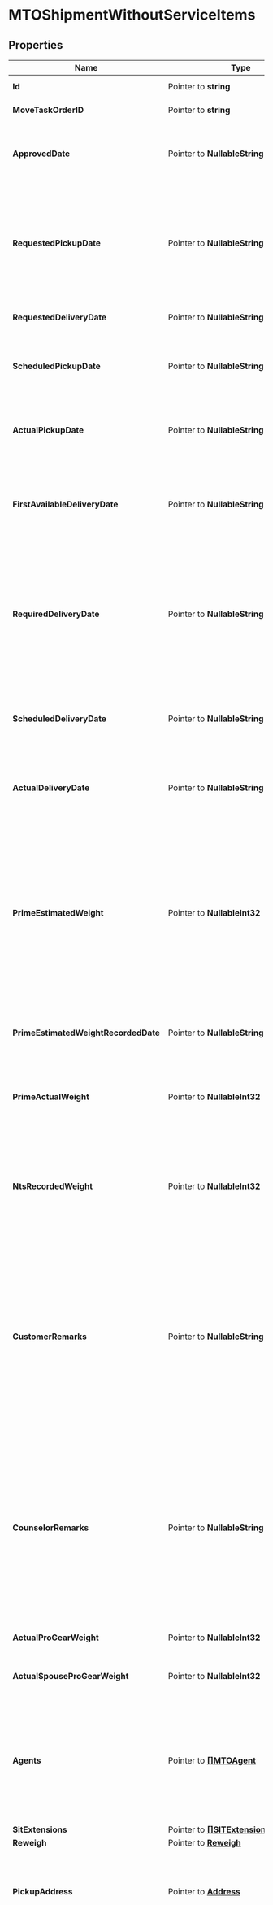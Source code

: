 # MTOShipmentWithoutServiceItems

## Properties

Name | Type | Description | Notes
------------ | ------------- | ------------- | -------------
**Id** | Pointer to **string** | The ID of the shipment. | [optional] [readonly] 
**MoveTaskOrderID** | Pointer to **string** | The ID of the move for this shipment. | [optional] [readonly] 
**ApprovedDate** | Pointer to **NullableString** | The date when the Task Ordering Officer first approved this shipment for the move. | [optional] [readonly] 
**RequestedPickupDate** | Pointer to **NullableString** | The date the customer selects during onboarding as their preferred pickup date. Other dates, such as required delivery date and (outside MilMove) the pack date, are derived from this date.  | [optional] [readonly] 
**RequestedDeliveryDate** | Pointer to **NullableString** | The customer&#39;s preferred delivery date. | [optional] [readonly] 
**ScheduledPickupDate** | Pointer to **NullableString** | The date the Prime contractor scheduled to pick up this shipment after consultation with the customer. | [optional] 
**ActualPickupDate** | Pointer to **NullableString** | The date when the Prime contractor actually picked up the shipment. Updated after-the-fact. | [optional] 
**FirstAvailableDeliveryDate** | Pointer to **NullableString** | The date the Prime provides to the customer as the first possible delivery date so that they can plan their travel accordingly.  | [optional] 
**RequiredDeliveryDate** | Pointer to **NullableString** | The latest date by which the Prime can deliver a customer&#39;s shipment without violating the contract. This is calculated based on weight, distance, and the scheduled pickup date. It cannot be modified.  | [optional] [readonly] 
**ScheduledDeliveryDate** | Pointer to **NullableString** | The date the Prime contractor scheduled to deliver this shipment after consultation with the customer. | [optional] 
**ActualDeliveryDate** | Pointer to **NullableString** | The date when the Prime contractor actually delivered the shipment. Updated after-the-fact. | [optional] 
**PrimeEstimatedWeight** | Pointer to **NullableInt32** | The estimated weight of this shipment, determined by the movers during the pre-move survey. This value **can only be updated once.** If there was an issue with estimating the weight and a mistake was made, the Prime contracter will need to contact the TOO to change it.  | [optional] 
**PrimeEstimatedWeightRecordedDate** | Pointer to **NullableString** | The date when the Prime contractor recorded the shipment&#39;s estimated weight. | [optional] [readonly] 
**PrimeActualWeight** | Pointer to **NullableInt32** | The actual weight of the shipment, provided after the Prime packs, picks up, and weighs a customer&#39;s shipment. | [optional] 
**NtsRecordedWeight** | Pointer to **NullableInt32** | The previously recorded weight for the NTS Shipment. Used for NTS Release to know what the previous primeActualWeight or billable weight was. | [optional] 
**CustomerRemarks** | Pointer to **NullableString** | The customer can use the customer remarks field to inform the services counselor and the movers about any special circumstances for this shipment. Typical examples:   * bulky or fragile items,   * weapons,   * access info for their address.  Customer enters this information during onboarding. Optional field.  | [optional] [readonly] 
**CounselorRemarks** | Pointer to **NullableString** | The counselor can use the counselor remarks field to inform the movers about any special circumstances for this shipment. Typical examples:   * bulky or fragile items,   * weapons,   * access info for their address.  Counselors enters this information when creating or editing an MTO Shipment. Optional field.  | [optional] [readonly] 
**ActualProGearWeight** | Pointer to **NullableInt32** | The actual weight of any pro gear being shipped.  | [optional] 
**ActualSpouseProGearWeight** | Pointer to **NullableInt32** | The actual weight of any spouse pro gear being shipped.  | [optional] 
**Agents** | Pointer to [**[]MTOAgent**](MTOAgent.md) | A list of the agents for a shipment. Agents are the people who the Prime contractor recognize as permitted to release (in the case of pickup) or receive (on delivery) a shipment.  | [optional] 
**SitExtensions** | Pointer to [**[]SITExtension**](SITExtension.md) |  | [optional] 
**Reweigh** | Pointer to [**Reweigh**](Reweigh.md) |  | [optional] 
**PickupAddress** | Pointer to [**Address**](Address.md) | The address where the movers should pick up this shipment, entered by the customer during onboarding when they enter shipment details.  | [optional] 
**DestinationAddress** | Pointer to [**Address**](Address.md) | Where the movers should deliver this shipment. Often provided by the customer when they enter shipment details during onboarding, if they know their new address already.  May be blank when entered by the customer, required when entered by the Prime. May not represent the true final destination due to the shipment being diverted or placed in SIT.  | [optional] 
**DestinationType** | Pointer to [**NullableDestinationType**](DestinationType.md) |  | [optional] 
**SecondaryPickupAddress** | Pointer to [**Address**](Address.md) | A second pickup address for this shipment, if the customer entered one. An optional field. | [optional] 
**SecondaryDeliveryAddress** | Pointer to [**Address**](Address.md) | A second delivery address for this shipment, if the customer entered one. An optional field. | [optional] 
**StorageFacility** | Pointer to [**UpdateMTOShipmentStorageFacility**](UpdateMTOShipmentStorageFacility.md) |  | [optional] 
**ShipmentType** | Pointer to [**MTOShipmentType**](MTOShipmentType.md) |  | [optional] 
**Diversion** | Pointer to **bool** | This value indicates whether or not this shipment is part of a diversion. If yes, the shipment can be either the starting or ending segment of the diversion.  | [optional] 
**DiversionReason** | Pointer to **NullableString** | The reason the TOO provided when requesting a diversion for this shipment.  | [optional] [readonly] 
**Status** | Pointer to **string** | The status of a shipment, indicating where it is in the TOO&#39;s approval process. Can only be updated by the contractor in special circumstances.  | [optional] [readonly] 
**PpmShipment** | Pointer to [**NullablePPMShipment**](PPMShipment.md) |  | [optional] 
**DeliveryAddressUpdate** | Pointer to [**ShipmentAddressUpdate**](ShipmentAddressUpdate.md) |  | [optional] 
**ETag** | Pointer to **string** | A hash unique to this shipment that should be used as the \&quot;If-Match\&quot; header for any updates. | [optional] [readonly] 
**CreatedAt** | Pointer to **time.Time** |  | [optional] [readonly] 
**UpdatedAt** | Pointer to **time.Time** |  | [optional] [readonly] 
**PointOfContact** | Pointer to **string** | Email or ID of the person who will be contacted in the event of questions or concerns about this update. May be the person performing the update, or someone else working with the Prime contractor.  | [optional] 
**OriginSitAuthEndDate** | Pointer to **NullableString** | The SIT authorized end date for origin SIT. | [optional] 
**DestinationSitAuthEndDate** | Pointer to **NullableString** | The SIT authorized end date for destination SIT. | [optional] 

## Methods

### NewMTOShipmentWithoutServiceItems

`func NewMTOShipmentWithoutServiceItems() *MTOShipmentWithoutServiceItems`

NewMTOShipmentWithoutServiceItems instantiates a new MTOShipmentWithoutServiceItems object
This constructor will assign default values to properties that have it defined,
and makes sure properties required by API are set, but the set of arguments
will change when the set of required properties is changed

### NewMTOShipmentWithoutServiceItemsWithDefaults

`func NewMTOShipmentWithoutServiceItemsWithDefaults() *MTOShipmentWithoutServiceItems`

NewMTOShipmentWithoutServiceItemsWithDefaults instantiates a new MTOShipmentWithoutServiceItems object
This constructor will only assign default values to properties that have it defined,
but it doesn't guarantee that properties required by API are set

### GetId

`func (o *MTOShipmentWithoutServiceItems) GetId() string`

GetId returns the Id field if non-nil, zero value otherwise.

### GetIdOk

`func (o *MTOShipmentWithoutServiceItems) GetIdOk() (*string, bool)`

GetIdOk returns a tuple with the Id field if it's non-nil, zero value otherwise
and a boolean to check if the value has been set.

### SetId

`func (o *MTOShipmentWithoutServiceItems) SetId(v string)`

SetId sets Id field to given value.

### HasId

`func (o *MTOShipmentWithoutServiceItems) HasId() bool`

HasId returns a boolean if a field has been set.

### GetMoveTaskOrderID

`func (o *MTOShipmentWithoutServiceItems) GetMoveTaskOrderID() string`

GetMoveTaskOrderID returns the MoveTaskOrderID field if non-nil, zero value otherwise.

### GetMoveTaskOrderIDOk

`func (o *MTOShipmentWithoutServiceItems) GetMoveTaskOrderIDOk() (*string, bool)`

GetMoveTaskOrderIDOk returns a tuple with the MoveTaskOrderID field if it's non-nil, zero value otherwise
and a boolean to check if the value has been set.

### SetMoveTaskOrderID

`func (o *MTOShipmentWithoutServiceItems) SetMoveTaskOrderID(v string)`

SetMoveTaskOrderID sets MoveTaskOrderID field to given value.

### HasMoveTaskOrderID

`func (o *MTOShipmentWithoutServiceItems) HasMoveTaskOrderID() bool`

HasMoveTaskOrderID returns a boolean if a field has been set.

### GetApprovedDate

`func (o *MTOShipmentWithoutServiceItems) GetApprovedDate() string`

GetApprovedDate returns the ApprovedDate field if non-nil, zero value otherwise.

### GetApprovedDateOk

`func (o *MTOShipmentWithoutServiceItems) GetApprovedDateOk() (*string, bool)`

GetApprovedDateOk returns a tuple with the ApprovedDate field if it's non-nil, zero value otherwise
and a boolean to check if the value has been set.

### SetApprovedDate

`func (o *MTOShipmentWithoutServiceItems) SetApprovedDate(v string)`

SetApprovedDate sets ApprovedDate field to given value.

### HasApprovedDate

`func (o *MTOShipmentWithoutServiceItems) HasApprovedDate() bool`

HasApprovedDate returns a boolean if a field has been set.

### SetApprovedDateNil

`func (o *MTOShipmentWithoutServiceItems) SetApprovedDateNil(b bool)`

 SetApprovedDateNil sets the value for ApprovedDate to be an explicit nil

### UnsetApprovedDate
`func (o *MTOShipmentWithoutServiceItems) UnsetApprovedDate()`

UnsetApprovedDate ensures that no value is present for ApprovedDate, not even an explicit nil
### GetRequestedPickupDate

`func (o *MTOShipmentWithoutServiceItems) GetRequestedPickupDate() string`

GetRequestedPickupDate returns the RequestedPickupDate field if non-nil, zero value otherwise.

### GetRequestedPickupDateOk

`func (o *MTOShipmentWithoutServiceItems) GetRequestedPickupDateOk() (*string, bool)`

GetRequestedPickupDateOk returns a tuple with the RequestedPickupDate field if it's non-nil, zero value otherwise
and a boolean to check if the value has been set.

### SetRequestedPickupDate

`func (o *MTOShipmentWithoutServiceItems) SetRequestedPickupDate(v string)`

SetRequestedPickupDate sets RequestedPickupDate field to given value.

### HasRequestedPickupDate

`func (o *MTOShipmentWithoutServiceItems) HasRequestedPickupDate() bool`

HasRequestedPickupDate returns a boolean if a field has been set.

### SetRequestedPickupDateNil

`func (o *MTOShipmentWithoutServiceItems) SetRequestedPickupDateNil(b bool)`

 SetRequestedPickupDateNil sets the value for RequestedPickupDate to be an explicit nil

### UnsetRequestedPickupDate
`func (o *MTOShipmentWithoutServiceItems) UnsetRequestedPickupDate()`

UnsetRequestedPickupDate ensures that no value is present for RequestedPickupDate, not even an explicit nil
### GetRequestedDeliveryDate

`func (o *MTOShipmentWithoutServiceItems) GetRequestedDeliveryDate() string`

GetRequestedDeliveryDate returns the RequestedDeliveryDate field if non-nil, zero value otherwise.

### GetRequestedDeliveryDateOk

`func (o *MTOShipmentWithoutServiceItems) GetRequestedDeliveryDateOk() (*string, bool)`

GetRequestedDeliveryDateOk returns a tuple with the RequestedDeliveryDate field if it's non-nil, zero value otherwise
and a boolean to check if the value has been set.

### SetRequestedDeliveryDate

`func (o *MTOShipmentWithoutServiceItems) SetRequestedDeliveryDate(v string)`

SetRequestedDeliveryDate sets RequestedDeliveryDate field to given value.

### HasRequestedDeliveryDate

`func (o *MTOShipmentWithoutServiceItems) HasRequestedDeliveryDate() bool`

HasRequestedDeliveryDate returns a boolean if a field has been set.

### SetRequestedDeliveryDateNil

`func (o *MTOShipmentWithoutServiceItems) SetRequestedDeliveryDateNil(b bool)`

 SetRequestedDeliveryDateNil sets the value for RequestedDeliveryDate to be an explicit nil

### UnsetRequestedDeliveryDate
`func (o *MTOShipmentWithoutServiceItems) UnsetRequestedDeliveryDate()`

UnsetRequestedDeliveryDate ensures that no value is present for RequestedDeliveryDate, not even an explicit nil
### GetScheduledPickupDate

`func (o *MTOShipmentWithoutServiceItems) GetScheduledPickupDate() string`

GetScheduledPickupDate returns the ScheduledPickupDate field if non-nil, zero value otherwise.

### GetScheduledPickupDateOk

`func (o *MTOShipmentWithoutServiceItems) GetScheduledPickupDateOk() (*string, bool)`

GetScheduledPickupDateOk returns a tuple with the ScheduledPickupDate field if it's non-nil, zero value otherwise
and a boolean to check if the value has been set.

### SetScheduledPickupDate

`func (o *MTOShipmentWithoutServiceItems) SetScheduledPickupDate(v string)`

SetScheduledPickupDate sets ScheduledPickupDate field to given value.

### HasScheduledPickupDate

`func (o *MTOShipmentWithoutServiceItems) HasScheduledPickupDate() bool`

HasScheduledPickupDate returns a boolean if a field has been set.

### SetScheduledPickupDateNil

`func (o *MTOShipmentWithoutServiceItems) SetScheduledPickupDateNil(b bool)`

 SetScheduledPickupDateNil sets the value for ScheduledPickupDate to be an explicit nil

### UnsetScheduledPickupDate
`func (o *MTOShipmentWithoutServiceItems) UnsetScheduledPickupDate()`

UnsetScheduledPickupDate ensures that no value is present for ScheduledPickupDate, not even an explicit nil
### GetActualPickupDate

`func (o *MTOShipmentWithoutServiceItems) GetActualPickupDate() string`

GetActualPickupDate returns the ActualPickupDate field if non-nil, zero value otherwise.

### GetActualPickupDateOk

`func (o *MTOShipmentWithoutServiceItems) GetActualPickupDateOk() (*string, bool)`

GetActualPickupDateOk returns a tuple with the ActualPickupDate field if it's non-nil, zero value otherwise
and a boolean to check if the value has been set.

### SetActualPickupDate

`func (o *MTOShipmentWithoutServiceItems) SetActualPickupDate(v string)`

SetActualPickupDate sets ActualPickupDate field to given value.

### HasActualPickupDate

`func (o *MTOShipmentWithoutServiceItems) HasActualPickupDate() bool`

HasActualPickupDate returns a boolean if a field has been set.

### SetActualPickupDateNil

`func (o *MTOShipmentWithoutServiceItems) SetActualPickupDateNil(b bool)`

 SetActualPickupDateNil sets the value for ActualPickupDate to be an explicit nil

### UnsetActualPickupDate
`func (o *MTOShipmentWithoutServiceItems) UnsetActualPickupDate()`

UnsetActualPickupDate ensures that no value is present for ActualPickupDate, not even an explicit nil
### GetFirstAvailableDeliveryDate

`func (o *MTOShipmentWithoutServiceItems) GetFirstAvailableDeliveryDate() string`

GetFirstAvailableDeliveryDate returns the FirstAvailableDeliveryDate field if non-nil, zero value otherwise.

### GetFirstAvailableDeliveryDateOk

`func (o *MTOShipmentWithoutServiceItems) GetFirstAvailableDeliveryDateOk() (*string, bool)`

GetFirstAvailableDeliveryDateOk returns a tuple with the FirstAvailableDeliveryDate field if it's non-nil, zero value otherwise
and a boolean to check if the value has been set.

### SetFirstAvailableDeliveryDate

`func (o *MTOShipmentWithoutServiceItems) SetFirstAvailableDeliveryDate(v string)`

SetFirstAvailableDeliveryDate sets FirstAvailableDeliveryDate field to given value.

### HasFirstAvailableDeliveryDate

`func (o *MTOShipmentWithoutServiceItems) HasFirstAvailableDeliveryDate() bool`

HasFirstAvailableDeliveryDate returns a boolean if a field has been set.

### SetFirstAvailableDeliveryDateNil

`func (o *MTOShipmentWithoutServiceItems) SetFirstAvailableDeliveryDateNil(b bool)`

 SetFirstAvailableDeliveryDateNil sets the value for FirstAvailableDeliveryDate to be an explicit nil

### UnsetFirstAvailableDeliveryDate
`func (o *MTOShipmentWithoutServiceItems) UnsetFirstAvailableDeliveryDate()`

UnsetFirstAvailableDeliveryDate ensures that no value is present for FirstAvailableDeliveryDate, not even an explicit nil
### GetRequiredDeliveryDate

`func (o *MTOShipmentWithoutServiceItems) GetRequiredDeliveryDate() string`

GetRequiredDeliveryDate returns the RequiredDeliveryDate field if non-nil, zero value otherwise.

### GetRequiredDeliveryDateOk

`func (o *MTOShipmentWithoutServiceItems) GetRequiredDeliveryDateOk() (*string, bool)`

GetRequiredDeliveryDateOk returns a tuple with the RequiredDeliveryDate field if it's non-nil, zero value otherwise
and a boolean to check if the value has been set.

### SetRequiredDeliveryDate

`func (o *MTOShipmentWithoutServiceItems) SetRequiredDeliveryDate(v string)`

SetRequiredDeliveryDate sets RequiredDeliveryDate field to given value.

### HasRequiredDeliveryDate

`func (o *MTOShipmentWithoutServiceItems) HasRequiredDeliveryDate() bool`

HasRequiredDeliveryDate returns a boolean if a field has been set.

### SetRequiredDeliveryDateNil

`func (o *MTOShipmentWithoutServiceItems) SetRequiredDeliveryDateNil(b bool)`

 SetRequiredDeliveryDateNil sets the value for RequiredDeliveryDate to be an explicit nil

### UnsetRequiredDeliveryDate
`func (o *MTOShipmentWithoutServiceItems) UnsetRequiredDeliveryDate()`

UnsetRequiredDeliveryDate ensures that no value is present for RequiredDeliveryDate, not even an explicit nil
### GetScheduledDeliveryDate

`func (o *MTOShipmentWithoutServiceItems) GetScheduledDeliveryDate() string`

GetScheduledDeliveryDate returns the ScheduledDeliveryDate field if non-nil, zero value otherwise.

### GetScheduledDeliveryDateOk

`func (o *MTOShipmentWithoutServiceItems) GetScheduledDeliveryDateOk() (*string, bool)`

GetScheduledDeliveryDateOk returns a tuple with the ScheduledDeliveryDate field if it's non-nil, zero value otherwise
and a boolean to check if the value has been set.

### SetScheduledDeliveryDate

`func (o *MTOShipmentWithoutServiceItems) SetScheduledDeliveryDate(v string)`

SetScheduledDeliveryDate sets ScheduledDeliveryDate field to given value.

### HasScheduledDeliveryDate

`func (o *MTOShipmentWithoutServiceItems) HasScheduledDeliveryDate() bool`

HasScheduledDeliveryDate returns a boolean if a field has been set.

### SetScheduledDeliveryDateNil

`func (o *MTOShipmentWithoutServiceItems) SetScheduledDeliveryDateNil(b bool)`

 SetScheduledDeliveryDateNil sets the value for ScheduledDeliveryDate to be an explicit nil

### UnsetScheduledDeliveryDate
`func (o *MTOShipmentWithoutServiceItems) UnsetScheduledDeliveryDate()`

UnsetScheduledDeliveryDate ensures that no value is present for ScheduledDeliveryDate, not even an explicit nil
### GetActualDeliveryDate

`func (o *MTOShipmentWithoutServiceItems) GetActualDeliveryDate() string`

GetActualDeliveryDate returns the ActualDeliveryDate field if non-nil, zero value otherwise.

### GetActualDeliveryDateOk

`func (o *MTOShipmentWithoutServiceItems) GetActualDeliveryDateOk() (*string, bool)`

GetActualDeliveryDateOk returns a tuple with the ActualDeliveryDate field if it's non-nil, zero value otherwise
and a boolean to check if the value has been set.

### SetActualDeliveryDate

`func (o *MTOShipmentWithoutServiceItems) SetActualDeliveryDate(v string)`

SetActualDeliveryDate sets ActualDeliveryDate field to given value.

### HasActualDeliveryDate

`func (o *MTOShipmentWithoutServiceItems) HasActualDeliveryDate() bool`

HasActualDeliveryDate returns a boolean if a field has been set.

### SetActualDeliveryDateNil

`func (o *MTOShipmentWithoutServiceItems) SetActualDeliveryDateNil(b bool)`

 SetActualDeliveryDateNil sets the value for ActualDeliveryDate to be an explicit nil

### UnsetActualDeliveryDate
`func (o *MTOShipmentWithoutServiceItems) UnsetActualDeliveryDate()`

UnsetActualDeliveryDate ensures that no value is present for ActualDeliveryDate, not even an explicit nil
### GetPrimeEstimatedWeight

`func (o *MTOShipmentWithoutServiceItems) GetPrimeEstimatedWeight() int32`

GetPrimeEstimatedWeight returns the PrimeEstimatedWeight field if non-nil, zero value otherwise.

### GetPrimeEstimatedWeightOk

`func (o *MTOShipmentWithoutServiceItems) GetPrimeEstimatedWeightOk() (*int32, bool)`

GetPrimeEstimatedWeightOk returns a tuple with the PrimeEstimatedWeight field if it's non-nil, zero value otherwise
and a boolean to check if the value has been set.

### SetPrimeEstimatedWeight

`func (o *MTOShipmentWithoutServiceItems) SetPrimeEstimatedWeight(v int32)`

SetPrimeEstimatedWeight sets PrimeEstimatedWeight field to given value.

### HasPrimeEstimatedWeight

`func (o *MTOShipmentWithoutServiceItems) HasPrimeEstimatedWeight() bool`

HasPrimeEstimatedWeight returns a boolean if a field has been set.

### SetPrimeEstimatedWeightNil

`func (o *MTOShipmentWithoutServiceItems) SetPrimeEstimatedWeightNil(b bool)`

 SetPrimeEstimatedWeightNil sets the value for PrimeEstimatedWeight to be an explicit nil

### UnsetPrimeEstimatedWeight
`func (o *MTOShipmentWithoutServiceItems) UnsetPrimeEstimatedWeight()`

UnsetPrimeEstimatedWeight ensures that no value is present for PrimeEstimatedWeight, not even an explicit nil
### GetPrimeEstimatedWeightRecordedDate

`func (o *MTOShipmentWithoutServiceItems) GetPrimeEstimatedWeightRecordedDate() string`

GetPrimeEstimatedWeightRecordedDate returns the PrimeEstimatedWeightRecordedDate field if non-nil, zero value otherwise.

### GetPrimeEstimatedWeightRecordedDateOk

`func (o *MTOShipmentWithoutServiceItems) GetPrimeEstimatedWeightRecordedDateOk() (*string, bool)`

GetPrimeEstimatedWeightRecordedDateOk returns a tuple with the PrimeEstimatedWeightRecordedDate field if it's non-nil, zero value otherwise
and a boolean to check if the value has been set.

### SetPrimeEstimatedWeightRecordedDate

`func (o *MTOShipmentWithoutServiceItems) SetPrimeEstimatedWeightRecordedDate(v string)`

SetPrimeEstimatedWeightRecordedDate sets PrimeEstimatedWeightRecordedDate field to given value.

### HasPrimeEstimatedWeightRecordedDate

`func (o *MTOShipmentWithoutServiceItems) HasPrimeEstimatedWeightRecordedDate() bool`

HasPrimeEstimatedWeightRecordedDate returns a boolean if a field has been set.

### SetPrimeEstimatedWeightRecordedDateNil

`func (o *MTOShipmentWithoutServiceItems) SetPrimeEstimatedWeightRecordedDateNil(b bool)`

 SetPrimeEstimatedWeightRecordedDateNil sets the value for PrimeEstimatedWeightRecordedDate to be an explicit nil

### UnsetPrimeEstimatedWeightRecordedDate
`func (o *MTOShipmentWithoutServiceItems) UnsetPrimeEstimatedWeightRecordedDate()`

UnsetPrimeEstimatedWeightRecordedDate ensures that no value is present for PrimeEstimatedWeightRecordedDate, not even an explicit nil
### GetPrimeActualWeight

`func (o *MTOShipmentWithoutServiceItems) GetPrimeActualWeight() int32`

GetPrimeActualWeight returns the PrimeActualWeight field if non-nil, zero value otherwise.

### GetPrimeActualWeightOk

`func (o *MTOShipmentWithoutServiceItems) GetPrimeActualWeightOk() (*int32, bool)`

GetPrimeActualWeightOk returns a tuple with the PrimeActualWeight field if it's non-nil, zero value otherwise
and a boolean to check if the value has been set.

### SetPrimeActualWeight

`func (o *MTOShipmentWithoutServiceItems) SetPrimeActualWeight(v int32)`

SetPrimeActualWeight sets PrimeActualWeight field to given value.

### HasPrimeActualWeight

`func (o *MTOShipmentWithoutServiceItems) HasPrimeActualWeight() bool`

HasPrimeActualWeight returns a boolean if a field has been set.

### SetPrimeActualWeightNil

`func (o *MTOShipmentWithoutServiceItems) SetPrimeActualWeightNil(b bool)`

 SetPrimeActualWeightNil sets the value for PrimeActualWeight to be an explicit nil

### UnsetPrimeActualWeight
`func (o *MTOShipmentWithoutServiceItems) UnsetPrimeActualWeight()`

UnsetPrimeActualWeight ensures that no value is present for PrimeActualWeight, not even an explicit nil
### GetNtsRecordedWeight

`func (o *MTOShipmentWithoutServiceItems) GetNtsRecordedWeight() int32`

GetNtsRecordedWeight returns the NtsRecordedWeight field if non-nil, zero value otherwise.

### GetNtsRecordedWeightOk

`func (o *MTOShipmentWithoutServiceItems) GetNtsRecordedWeightOk() (*int32, bool)`

GetNtsRecordedWeightOk returns a tuple with the NtsRecordedWeight field if it's non-nil, zero value otherwise
and a boolean to check if the value has been set.

### SetNtsRecordedWeight

`func (o *MTOShipmentWithoutServiceItems) SetNtsRecordedWeight(v int32)`

SetNtsRecordedWeight sets NtsRecordedWeight field to given value.

### HasNtsRecordedWeight

`func (o *MTOShipmentWithoutServiceItems) HasNtsRecordedWeight() bool`

HasNtsRecordedWeight returns a boolean if a field has been set.

### SetNtsRecordedWeightNil

`func (o *MTOShipmentWithoutServiceItems) SetNtsRecordedWeightNil(b bool)`

 SetNtsRecordedWeightNil sets the value for NtsRecordedWeight to be an explicit nil

### UnsetNtsRecordedWeight
`func (o *MTOShipmentWithoutServiceItems) UnsetNtsRecordedWeight()`

UnsetNtsRecordedWeight ensures that no value is present for NtsRecordedWeight, not even an explicit nil
### GetCustomerRemarks

`func (o *MTOShipmentWithoutServiceItems) GetCustomerRemarks() string`

GetCustomerRemarks returns the CustomerRemarks field if non-nil, zero value otherwise.

### GetCustomerRemarksOk

`func (o *MTOShipmentWithoutServiceItems) GetCustomerRemarksOk() (*string, bool)`

GetCustomerRemarksOk returns a tuple with the CustomerRemarks field if it's non-nil, zero value otherwise
and a boolean to check if the value has been set.

### SetCustomerRemarks

`func (o *MTOShipmentWithoutServiceItems) SetCustomerRemarks(v string)`

SetCustomerRemarks sets CustomerRemarks field to given value.

### HasCustomerRemarks

`func (o *MTOShipmentWithoutServiceItems) HasCustomerRemarks() bool`

HasCustomerRemarks returns a boolean if a field has been set.

### SetCustomerRemarksNil

`func (o *MTOShipmentWithoutServiceItems) SetCustomerRemarksNil(b bool)`

 SetCustomerRemarksNil sets the value for CustomerRemarks to be an explicit nil

### UnsetCustomerRemarks
`func (o *MTOShipmentWithoutServiceItems) UnsetCustomerRemarks()`

UnsetCustomerRemarks ensures that no value is present for CustomerRemarks, not even an explicit nil
### GetCounselorRemarks

`func (o *MTOShipmentWithoutServiceItems) GetCounselorRemarks() string`

GetCounselorRemarks returns the CounselorRemarks field if non-nil, zero value otherwise.

### GetCounselorRemarksOk

`func (o *MTOShipmentWithoutServiceItems) GetCounselorRemarksOk() (*string, bool)`

GetCounselorRemarksOk returns a tuple with the CounselorRemarks field if it's non-nil, zero value otherwise
and a boolean to check if the value has been set.

### SetCounselorRemarks

`func (o *MTOShipmentWithoutServiceItems) SetCounselorRemarks(v string)`

SetCounselorRemarks sets CounselorRemarks field to given value.

### HasCounselorRemarks

`func (o *MTOShipmentWithoutServiceItems) HasCounselorRemarks() bool`

HasCounselorRemarks returns a boolean if a field has been set.

### SetCounselorRemarksNil

`func (o *MTOShipmentWithoutServiceItems) SetCounselorRemarksNil(b bool)`

 SetCounselorRemarksNil sets the value for CounselorRemarks to be an explicit nil

### UnsetCounselorRemarks
`func (o *MTOShipmentWithoutServiceItems) UnsetCounselorRemarks()`

UnsetCounselorRemarks ensures that no value is present for CounselorRemarks, not even an explicit nil
### GetActualProGearWeight

`func (o *MTOShipmentWithoutServiceItems) GetActualProGearWeight() int32`

GetActualProGearWeight returns the ActualProGearWeight field if non-nil, zero value otherwise.

### GetActualProGearWeightOk

`func (o *MTOShipmentWithoutServiceItems) GetActualProGearWeightOk() (*int32, bool)`

GetActualProGearWeightOk returns a tuple with the ActualProGearWeight field if it's non-nil, zero value otherwise
and a boolean to check if the value has been set.

### SetActualProGearWeight

`func (o *MTOShipmentWithoutServiceItems) SetActualProGearWeight(v int32)`

SetActualProGearWeight sets ActualProGearWeight field to given value.

### HasActualProGearWeight

`func (o *MTOShipmentWithoutServiceItems) HasActualProGearWeight() bool`

HasActualProGearWeight returns a boolean if a field has been set.

### SetActualProGearWeightNil

`func (o *MTOShipmentWithoutServiceItems) SetActualProGearWeightNil(b bool)`

 SetActualProGearWeightNil sets the value for ActualProGearWeight to be an explicit nil

### UnsetActualProGearWeight
`func (o *MTOShipmentWithoutServiceItems) UnsetActualProGearWeight()`

UnsetActualProGearWeight ensures that no value is present for ActualProGearWeight, not even an explicit nil
### GetActualSpouseProGearWeight

`func (o *MTOShipmentWithoutServiceItems) GetActualSpouseProGearWeight() int32`

GetActualSpouseProGearWeight returns the ActualSpouseProGearWeight field if non-nil, zero value otherwise.

### GetActualSpouseProGearWeightOk

`func (o *MTOShipmentWithoutServiceItems) GetActualSpouseProGearWeightOk() (*int32, bool)`

GetActualSpouseProGearWeightOk returns a tuple with the ActualSpouseProGearWeight field if it's non-nil, zero value otherwise
and a boolean to check if the value has been set.

### SetActualSpouseProGearWeight

`func (o *MTOShipmentWithoutServiceItems) SetActualSpouseProGearWeight(v int32)`

SetActualSpouseProGearWeight sets ActualSpouseProGearWeight field to given value.

### HasActualSpouseProGearWeight

`func (o *MTOShipmentWithoutServiceItems) HasActualSpouseProGearWeight() bool`

HasActualSpouseProGearWeight returns a boolean if a field has been set.

### SetActualSpouseProGearWeightNil

`func (o *MTOShipmentWithoutServiceItems) SetActualSpouseProGearWeightNil(b bool)`

 SetActualSpouseProGearWeightNil sets the value for ActualSpouseProGearWeight to be an explicit nil

### UnsetActualSpouseProGearWeight
`func (o *MTOShipmentWithoutServiceItems) UnsetActualSpouseProGearWeight()`

UnsetActualSpouseProGearWeight ensures that no value is present for ActualSpouseProGearWeight, not even an explicit nil
### GetAgents

`func (o *MTOShipmentWithoutServiceItems) GetAgents() []MTOAgent`

GetAgents returns the Agents field if non-nil, zero value otherwise.

### GetAgentsOk

`func (o *MTOShipmentWithoutServiceItems) GetAgentsOk() (*[]MTOAgent, bool)`

GetAgentsOk returns a tuple with the Agents field if it's non-nil, zero value otherwise
and a boolean to check if the value has been set.

### SetAgents

`func (o *MTOShipmentWithoutServiceItems) SetAgents(v []MTOAgent)`

SetAgents sets Agents field to given value.

### HasAgents

`func (o *MTOShipmentWithoutServiceItems) HasAgents() bool`

HasAgents returns a boolean if a field has been set.

### GetSitExtensions

`func (o *MTOShipmentWithoutServiceItems) GetSitExtensions() []SITExtension`

GetSitExtensions returns the SitExtensions field if non-nil, zero value otherwise.

### GetSitExtensionsOk

`func (o *MTOShipmentWithoutServiceItems) GetSitExtensionsOk() (*[]SITExtension, bool)`

GetSitExtensionsOk returns a tuple with the SitExtensions field if it's non-nil, zero value otherwise
and a boolean to check if the value has been set.

### SetSitExtensions

`func (o *MTOShipmentWithoutServiceItems) SetSitExtensions(v []SITExtension)`

SetSitExtensions sets SitExtensions field to given value.

### HasSitExtensions

`func (o *MTOShipmentWithoutServiceItems) HasSitExtensions() bool`

HasSitExtensions returns a boolean if a field has been set.

### GetReweigh

`func (o *MTOShipmentWithoutServiceItems) GetReweigh() Reweigh`

GetReweigh returns the Reweigh field if non-nil, zero value otherwise.

### GetReweighOk

`func (o *MTOShipmentWithoutServiceItems) GetReweighOk() (*Reweigh, bool)`

GetReweighOk returns a tuple with the Reweigh field if it's non-nil, zero value otherwise
and a boolean to check if the value has been set.

### SetReweigh

`func (o *MTOShipmentWithoutServiceItems) SetReweigh(v Reweigh)`

SetReweigh sets Reweigh field to given value.

### HasReweigh

`func (o *MTOShipmentWithoutServiceItems) HasReweigh() bool`

HasReweigh returns a boolean if a field has been set.

### GetPickupAddress

`func (o *MTOShipmentWithoutServiceItems) GetPickupAddress() Address`

GetPickupAddress returns the PickupAddress field if non-nil, zero value otherwise.

### GetPickupAddressOk

`func (o *MTOShipmentWithoutServiceItems) GetPickupAddressOk() (*Address, bool)`

GetPickupAddressOk returns a tuple with the PickupAddress field if it's non-nil, zero value otherwise
and a boolean to check if the value has been set.

### SetPickupAddress

`func (o *MTOShipmentWithoutServiceItems) SetPickupAddress(v Address)`

SetPickupAddress sets PickupAddress field to given value.

### HasPickupAddress

`func (o *MTOShipmentWithoutServiceItems) HasPickupAddress() bool`

HasPickupAddress returns a boolean if a field has been set.

### GetDestinationAddress

`func (o *MTOShipmentWithoutServiceItems) GetDestinationAddress() Address`

GetDestinationAddress returns the DestinationAddress field if non-nil, zero value otherwise.

### GetDestinationAddressOk

`func (o *MTOShipmentWithoutServiceItems) GetDestinationAddressOk() (*Address, bool)`

GetDestinationAddressOk returns a tuple with the DestinationAddress field if it's non-nil, zero value otherwise
and a boolean to check if the value has been set.

### SetDestinationAddress

`func (o *MTOShipmentWithoutServiceItems) SetDestinationAddress(v Address)`

SetDestinationAddress sets DestinationAddress field to given value.

### HasDestinationAddress

`func (o *MTOShipmentWithoutServiceItems) HasDestinationAddress() bool`

HasDestinationAddress returns a boolean if a field has been set.

### GetDestinationType

`func (o *MTOShipmentWithoutServiceItems) GetDestinationType() DestinationType`

GetDestinationType returns the DestinationType field if non-nil, zero value otherwise.

### GetDestinationTypeOk

`func (o *MTOShipmentWithoutServiceItems) GetDestinationTypeOk() (*DestinationType, bool)`

GetDestinationTypeOk returns a tuple with the DestinationType field if it's non-nil, zero value otherwise
and a boolean to check if the value has been set.

### SetDestinationType

`func (o *MTOShipmentWithoutServiceItems) SetDestinationType(v DestinationType)`

SetDestinationType sets DestinationType field to given value.

### HasDestinationType

`func (o *MTOShipmentWithoutServiceItems) HasDestinationType() bool`

HasDestinationType returns a boolean if a field has been set.

### SetDestinationTypeNil

`func (o *MTOShipmentWithoutServiceItems) SetDestinationTypeNil(b bool)`

 SetDestinationTypeNil sets the value for DestinationType to be an explicit nil

### UnsetDestinationType
`func (o *MTOShipmentWithoutServiceItems) UnsetDestinationType()`

UnsetDestinationType ensures that no value is present for DestinationType, not even an explicit nil
### GetSecondaryPickupAddress

`func (o *MTOShipmentWithoutServiceItems) GetSecondaryPickupAddress() Address`

GetSecondaryPickupAddress returns the SecondaryPickupAddress field if non-nil, zero value otherwise.

### GetSecondaryPickupAddressOk

`func (o *MTOShipmentWithoutServiceItems) GetSecondaryPickupAddressOk() (*Address, bool)`

GetSecondaryPickupAddressOk returns a tuple with the SecondaryPickupAddress field if it's non-nil, zero value otherwise
and a boolean to check if the value has been set.

### SetSecondaryPickupAddress

`func (o *MTOShipmentWithoutServiceItems) SetSecondaryPickupAddress(v Address)`

SetSecondaryPickupAddress sets SecondaryPickupAddress field to given value.

### HasSecondaryPickupAddress

`func (o *MTOShipmentWithoutServiceItems) HasSecondaryPickupAddress() bool`

HasSecondaryPickupAddress returns a boolean if a field has been set.

### GetSecondaryDeliveryAddress

`func (o *MTOShipmentWithoutServiceItems) GetSecondaryDeliveryAddress() Address`

GetSecondaryDeliveryAddress returns the SecondaryDeliveryAddress field if non-nil, zero value otherwise.

### GetSecondaryDeliveryAddressOk

`func (o *MTOShipmentWithoutServiceItems) GetSecondaryDeliveryAddressOk() (*Address, bool)`

GetSecondaryDeliveryAddressOk returns a tuple with the SecondaryDeliveryAddress field if it's non-nil, zero value otherwise
and a boolean to check if the value has been set.

### SetSecondaryDeliveryAddress

`func (o *MTOShipmentWithoutServiceItems) SetSecondaryDeliveryAddress(v Address)`

SetSecondaryDeliveryAddress sets SecondaryDeliveryAddress field to given value.

### HasSecondaryDeliveryAddress

`func (o *MTOShipmentWithoutServiceItems) HasSecondaryDeliveryAddress() bool`

HasSecondaryDeliveryAddress returns a boolean if a field has been set.

### GetStorageFacility

`func (o *MTOShipmentWithoutServiceItems) GetStorageFacility() UpdateMTOShipmentStorageFacility`

GetStorageFacility returns the StorageFacility field if non-nil, zero value otherwise.

### GetStorageFacilityOk

`func (o *MTOShipmentWithoutServiceItems) GetStorageFacilityOk() (*UpdateMTOShipmentStorageFacility, bool)`

GetStorageFacilityOk returns a tuple with the StorageFacility field if it's non-nil, zero value otherwise
and a boolean to check if the value has been set.

### SetStorageFacility

`func (o *MTOShipmentWithoutServiceItems) SetStorageFacility(v UpdateMTOShipmentStorageFacility)`

SetStorageFacility sets StorageFacility field to given value.

### HasStorageFacility

`func (o *MTOShipmentWithoutServiceItems) HasStorageFacility() bool`

HasStorageFacility returns a boolean if a field has been set.

### GetShipmentType

`func (o *MTOShipmentWithoutServiceItems) GetShipmentType() MTOShipmentType`

GetShipmentType returns the ShipmentType field if non-nil, zero value otherwise.

### GetShipmentTypeOk

`func (o *MTOShipmentWithoutServiceItems) GetShipmentTypeOk() (*MTOShipmentType, bool)`

GetShipmentTypeOk returns a tuple with the ShipmentType field if it's non-nil, zero value otherwise
and a boolean to check if the value has been set.

### SetShipmentType

`func (o *MTOShipmentWithoutServiceItems) SetShipmentType(v MTOShipmentType)`

SetShipmentType sets ShipmentType field to given value.

### HasShipmentType

`func (o *MTOShipmentWithoutServiceItems) HasShipmentType() bool`

HasShipmentType returns a boolean if a field has been set.

### GetDiversion

`func (o *MTOShipmentWithoutServiceItems) GetDiversion() bool`

GetDiversion returns the Diversion field if non-nil, zero value otherwise.

### GetDiversionOk

`func (o *MTOShipmentWithoutServiceItems) GetDiversionOk() (*bool, bool)`

GetDiversionOk returns a tuple with the Diversion field if it's non-nil, zero value otherwise
and a boolean to check if the value has been set.

### SetDiversion

`func (o *MTOShipmentWithoutServiceItems) SetDiversion(v bool)`

SetDiversion sets Diversion field to given value.

### HasDiversion

`func (o *MTOShipmentWithoutServiceItems) HasDiversion() bool`

HasDiversion returns a boolean if a field has been set.

### GetDiversionReason

`func (o *MTOShipmentWithoutServiceItems) GetDiversionReason() string`

GetDiversionReason returns the DiversionReason field if non-nil, zero value otherwise.

### GetDiversionReasonOk

`func (o *MTOShipmentWithoutServiceItems) GetDiversionReasonOk() (*string, bool)`

GetDiversionReasonOk returns a tuple with the DiversionReason field if it's non-nil, zero value otherwise
and a boolean to check if the value has been set.

### SetDiversionReason

`func (o *MTOShipmentWithoutServiceItems) SetDiversionReason(v string)`

SetDiversionReason sets DiversionReason field to given value.

### HasDiversionReason

`func (o *MTOShipmentWithoutServiceItems) HasDiversionReason() bool`

HasDiversionReason returns a boolean if a field has been set.

### SetDiversionReasonNil

`func (o *MTOShipmentWithoutServiceItems) SetDiversionReasonNil(b bool)`

 SetDiversionReasonNil sets the value for DiversionReason to be an explicit nil

### UnsetDiversionReason
`func (o *MTOShipmentWithoutServiceItems) UnsetDiversionReason()`

UnsetDiversionReason ensures that no value is present for DiversionReason, not even an explicit nil
### GetStatus

`func (o *MTOShipmentWithoutServiceItems) GetStatus() string`

GetStatus returns the Status field if non-nil, zero value otherwise.

### GetStatusOk

`func (o *MTOShipmentWithoutServiceItems) GetStatusOk() (*string, bool)`

GetStatusOk returns a tuple with the Status field if it's non-nil, zero value otherwise
and a boolean to check if the value has been set.

### SetStatus

`func (o *MTOShipmentWithoutServiceItems) SetStatus(v string)`

SetStatus sets Status field to given value.

### HasStatus

`func (o *MTOShipmentWithoutServiceItems) HasStatus() bool`

HasStatus returns a boolean if a field has been set.

### GetPpmShipment

`func (o *MTOShipmentWithoutServiceItems) GetPpmShipment() PPMShipment`

GetPpmShipment returns the PpmShipment field if non-nil, zero value otherwise.

### GetPpmShipmentOk

`func (o *MTOShipmentWithoutServiceItems) GetPpmShipmentOk() (*PPMShipment, bool)`

GetPpmShipmentOk returns a tuple with the PpmShipment field if it's non-nil, zero value otherwise
and a boolean to check if the value has been set.

### SetPpmShipment

`func (o *MTOShipmentWithoutServiceItems) SetPpmShipment(v PPMShipment)`

SetPpmShipment sets PpmShipment field to given value.

### HasPpmShipment

`func (o *MTOShipmentWithoutServiceItems) HasPpmShipment() bool`

HasPpmShipment returns a boolean if a field has been set.

### SetPpmShipmentNil

`func (o *MTOShipmentWithoutServiceItems) SetPpmShipmentNil(b bool)`

 SetPpmShipmentNil sets the value for PpmShipment to be an explicit nil

### UnsetPpmShipment
`func (o *MTOShipmentWithoutServiceItems) UnsetPpmShipment()`

UnsetPpmShipment ensures that no value is present for PpmShipment, not even an explicit nil
### GetDeliveryAddressUpdate

`func (o *MTOShipmentWithoutServiceItems) GetDeliveryAddressUpdate() ShipmentAddressUpdate`

GetDeliveryAddressUpdate returns the DeliveryAddressUpdate field if non-nil, zero value otherwise.

### GetDeliveryAddressUpdateOk

`func (o *MTOShipmentWithoutServiceItems) GetDeliveryAddressUpdateOk() (*ShipmentAddressUpdate, bool)`

GetDeliveryAddressUpdateOk returns a tuple with the DeliveryAddressUpdate field if it's non-nil, zero value otherwise
and a boolean to check if the value has been set.

### SetDeliveryAddressUpdate

`func (o *MTOShipmentWithoutServiceItems) SetDeliveryAddressUpdate(v ShipmentAddressUpdate)`

SetDeliveryAddressUpdate sets DeliveryAddressUpdate field to given value.

### HasDeliveryAddressUpdate

`func (o *MTOShipmentWithoutServiceItems) HasDeliveryAddressUpdate() bool`

HasDeliveryAddressUpdate returns a boolean if a field has been set.

### GetETag

`func (o *MTOShipmentWithoutServiceItems) GetETag() string`

GetETag returns the ETag field if non-nil, zero value otherwise.

### GetETagOk

`func (o *MTOShipmentWithoutServiceItems) GetETagOk() (*string, bool)`

GetETagOk returns a tuple with the ETag field if it's non-nil, zero value otherwise
and a boolean to check if the value has been set.

### SetETag

`func (o *MTOShipmentWithoutServiceItems) SetETag(v string)`

SetETag sets ETag field to given value.

### HasETag

`func (o *MTOShipmentWithoutServiceItems) HasETag() bool`

HasETag returns a boolean if a field has been set.

### GetCreatedAt

`func (o *MTOShipmentWithoutServiceItems) GetCreatedAt() time.Time`

GetCreatedAt returns the CreatedAt field if non-nil, zero value otherwise.

### GetCreatedAtOk

`func (o *MTOShipmentWithoutServiceItems) GetCreatedAtOk() (*time.Time, bool)`

GetCreatedAtOk returns a tuple with the CreatedAt field if it's non-nil, zero value otherwise
and a boolean to check if the value has been set.

### SetCreatedAt

`func (o *MTOShipmentWithoutServiceItems) SetCreatedAt(v time.Time)`

SetCreatedAt sets CreatedAt field to given value.

### HasCreatedAt

`func (o *MTOShipmentWithoutServiceItems) HasCreatedAt() bool`

HasCreatedAt returns a boolean if a field has been set.

### GetUpdatedAt

`func (o *MTOShipmentWithoutServiceItems) GetUpdatedAt() time.Time`

GetUpdatedAt returns the UpdatedAt field if non-nil, zero value otherwise.

### GetUpdatedAtOk

`func (o *MTOShipmentWithoutServiceItems) GetUpdatedAtOk() (*time.Time, bool)`

GetUpdatedAtOk returns a tuple with the UpdatedAt field if it's non-nil, zero value otherwise
and a boolean to check if the value has been set.

### SetUpdatedAt

`func (o *MTOShipmentWithoutServiceItems) SetUpdatedAt(v time.Time)`

SetUpdatedAt sets UpdatedAt field to given value.

### HasUpdatedAt

`func (o *MTOShipmentWithoutServiceItems) HasUpdatedAt() bool`

HasUpdatedAt returns a boolean if a field has been set.

### GetPointOfContact

`func (o *MTOShipmentWithoutServiceItems) GetPointOfContact() string`

GetPointOfContact returns the PointOfContact field if non-nil, zero value otherwise.

### GetPointOfContactOk

`func (o *MTOShipmentWithoutServiceItems) GetPointOfContactOk() (*string, bool)`

GetPointOfContactOk returns a tuple with the PointOfContact field if it's non-nil, zero value otherwise
and a boolean to check if the value has been set.

### SetPointOfContact

`func (o *MTOShipmentWithoutServiceItems) SetPointOfContact(v string)`

SetPointOfContact sets PointOfContact field to given value.

### HasPointOfContact

`func (o *MTOShipmentWithoutServiceItems) HasPointOfContact() bool`

HasPointOfContact returns a boolean if a field has been set.

### GetOriginSitAuthEndDate

`func (o *MTOShipmentWithoutServiceItems) GetOriginSitAuthEndDate() string`

GetOriginSitAuthEndDate returns the OriginSitAuthEndDate field if non-nil, zero value otherwise.

### GetOriginSitAuthEndDateOk

`func (o *MTOShipmentWithoutServiceItems) GetOriginSitAuthEndDateOk() (*string, bool)`

GetOriginSitAuthEndDateOk returns a tuple with the OriginSitAuthEndDate field if it's non-nil, zero value otherwise
and a boolean to check if the value has been set.

### SetOriginSitAuthEndDate

`func (o *MTOShipmentWithoutServiceItems) SetOriginSitAuthEndDate(v string)`

SetOriginSitAuthEndDate sets OriginSitAuthEndDate field to given value.

### HasOriginSitAuthEndDate

`func (o *MTOShipmentWithoutServiceItems) HasOriginSitAuthEndDate() bool`

HasOriginSitAuthEndDate returns a boolean if a field has been set.

### SetOriginSitAuthEndDateNil

`func (o *MTOShipmentWithoutServiceItems) SetOriginSitAuthEndDateNil(b bool)`

 SetOriginSitAuthEndDateNil sets the value for OriginSitAuthEndDate to be an explicit nil

### UnsetOriginSitAuthEndDate
`func (o *MTOShipmentWithoutServiceItems) UnsetOriginSitAuthEndDate()`

UnsetOriginSitAuthEndDate ensures that no value is present for OriginSitAuthEndDate, not even an explicit nil
### GetDestinationSitAuthEndDate

`func (o *MTOShipmentWithoutServiceItems) GetDestinationSitAuthEndDate() string`

GetDestinationSitAuthEndDate returns the DestinationSitAuthEndDate field if non-nil, zero value otherwise.

### GetDestinationSitAuthEndDateOk

`func (o *MTOShipmentWithoutServiceItems) GetDestinationSitAuthEndDateOk() (*string, bool)`

GetDestinationSitAuthEndDateOk returns a tuple with the DestinationSitAuthEndDate field if it's non-nil, zero value otherwise
and a boolean to check if the value has been set.

### SetDestinationSitAuthEndDate

`func (o *MTOShipmentWithoutServiceItems) SetDestinationSitAuthEndDate(v string)`

SetDestinationSitAuthEndDate sets DestinationSitAuthEndDate field to given value.

### HasDestinationSitAuthEndDate

`func (o *MTOShipmentWithoutServiceItems) HasDestinationSitAuthEndDate() bool`

HasDestinationSitAuthEndDate returns a boolean if a field has been set.

### SetDestinationSitAuthEndDateNil

`func (o *MTOShipmentWithoutServiceItems) SetDestinationSitAuthEndDateNil(b bool)`

 SetDestinationSitAuthEndDateNil sets the value for DestinationSitAuthEndDate to be an explicit nil

### UnsetDestinationSitAuthEndDate
`func (o *MTOShipmentWithoutServiceItems) UnsetDestinationSitAuthEndDate()`

UnsetDestinationSitAuthEndDate ensures that no value is present for DestinationSitAuthEndDate, not even an explicit nil

[[Back to Model list]](../README.md#documentation-for-models) [[Back to API list]](../README.md#documentation-for-api-endpoints) [[Back to README]](../README.md)


